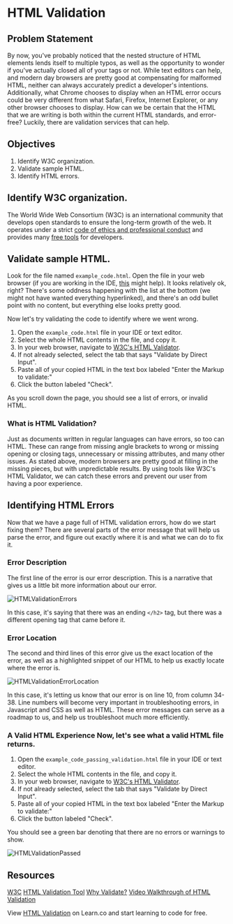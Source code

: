 # HTML Validation 
## Problem Statement 

By now, you've probably noticed that the nested structure of HTML elements lends
itself to multiple typos, as well as the opportunity to wonder if you've
actually closed all of your tags or not. While text editors can help, and modern
day browsers are pretty good at compensating for malformed HTML, neither can
always accurately predict a developer's intentions. Additionally, what Chrome
chooses to display when an HTML error occurs could be very different from what
Safari, Firefox, Internet Explorer, or any other browser chooses to display. How
can we be certain that the HTML that we are writing is both within the current
HTML standards, and error-free? Luckily, there are validation services that can
help.

## Objectives 
1. Identify W3C organization. 
2. Validate sample HTML. 
3. Identify HTML errors.

## Identify W3C organization. 

The World Wide Web Consortium (W3C) is an international community that develops
open standards to ensure the long-term growth of the web. It operates under a
strict [code of ethics and professional
conduct](https://www.w3.org/Consortium/cepc/) and provides many [free
tools](https://www.w3.org/developers/tools/) for developers.

## Validate sample HTML. 

Look for the file named `example_code.html`. Open the file in your web browser
(if you are working in the IDE,
[this](http://help.learn.co/the-learn-ide/common-ide-questions/viewing-html-pages-in-the-learn-ide)
might help). It looks relatively ok, right? There's some oddness happening with
the list at the bottom (we might not have wanted everything hyperlinked), and
there's an odd bullet point with no content, but everything else looks pretty good. 

Now let's try validating the code to identify where we went wrong. 
1. Open the `example_code.html` file in your IDE or text editor. 
2. Select the whole HTML contents in the file, and copy it. 
3. In your web browser, navigate to [W3C's
HTML Validator](https://validator.w3.org/#validate_by_input). 
4. If not already selected, select the tab that says "Validate by Direct Input".  
5. Paste all of your copied HTML in the text box labeled "Enter the Markup to validate:" 
6. Click the button labeled "Check".

As you scroll down the page, you should see a list of errors, or invalid HTML.

### What is HTML Validation?  
Just as documents written in regular languages can have errors, so too can HTML.
These can range from missing angle brackets to wrong or missing opening or
closing tags, unnecessary or missing attributes, and many other issues. As
stated above, modern browsers are pretty good at filling in the missing pieces,
but with unpredictable results. By using tools like W3C's HTML Validator, we can
catch these errors and prevent our user from having a poor experience. 

## Identifying HTML Errors 

Now that we have a page full of HTML validation errors, how do we start fixing
them? There are several parts of the error message that will help us parse the
error, and figure out exactly where it is and what we can do to fix it.

### Error Description  
The first line of the error is our error description. This is a narrative that
gives us a little bit more information about our error. 

![HTMLValidationErrors](https://s3.amazonaws.com/learn-verified/html-error-description.png)

In this case, it's saying that there was an ending `</h2>` tag, but there was a
different opening tag that came before it.

### Error Location  
The second and third lines of this error give us the exact location of the
error, as well as a highlighted snippet of our HTML to help us exactly locate
where the error is. 

![HTMLValidationErrorLocation](https://s3.amazonaws.com/learn-verified/html-error-location.png)

In this case, it's letting us know that our error is on line 10, from column
34-38. Line numbers will become very important in troubleshooting errors, in
Javascript and CSS as well as HTML. These error messages can serve as a roadmap
to us, and help us troubleshoot much more efficiently. 

### A Valid HTML Experience  Now, let's see what a valid HTML file returns. 

1. Open the `example_code_passing_validation.html` file in your IDE or text
editor. 
2. Select the whole HTML contents in the file, and copy it. 
3. In your web browser, navigate to [W3C's HTML
Validator](https://validator.w3.org/#validate_by_input). 
4. If not already selected, select the tab that says "Validate by Direct Input".  
5. Paste all of your copied HTML in the text box labeled "Enter the Markup to
validate:" 
6. Click the button labeled "Check".

You should see a green bar denoting that there are no errors or warnings to
show. 

![HTMLValidationPassed](https://s3.amazonaws.com/learn-verified/html-passing-validation.png)

## Resources 
[W3C](https://www.w3.org/) 
[HTML Validation Tool](https://validator.w3.org/) 
[Why Validate?](https://validator.w3.org/docs/why.html) 
[Video Walkthrough of HTML Validation](https://www.youtube.com/watch?v=nYglnxMUixM) 

<p data-visibility='hidden'>View <a
href='https://learn.co/lessons/html-validation' title='HTML Validation'>HTML
Validation</a> on Learn.co and start learning to code for free.</p> 